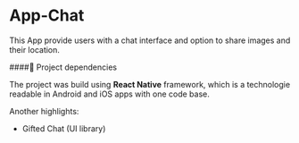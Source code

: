 # App-Chat

This App provide users with a chat interface and option to share images and their location.

####:pushpin: Project dependencies

The project was build using **React Native** framework, which is a technologie readable in Android and iOS apps with one code base.

Another highlights:

- Gifted Chat (UI library)
